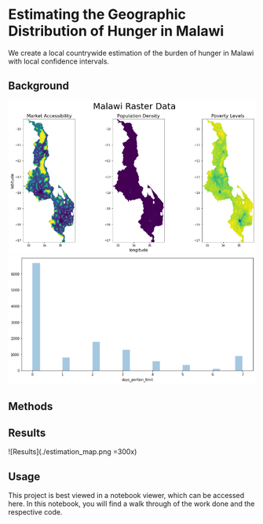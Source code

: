 # Estimating the Geographic Distribution of Hunger in Malawi
We create a local countrywide estimation of the burden of hunger in Malawi with local confidence intervals.

## Background
![Results](./raster_data.png)
![Results](./survey_data.png)

## Methods

## Results
![Results](./estimation_map.png =300x)

## Usage

This project is best viewed in a notebook viewer, which can be accessed here. In this notebook, you will find a walk through of the work done and the respective code.
